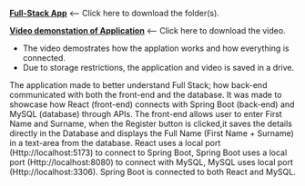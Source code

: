 **[Full-Stack App](https://drive.google.com/drive/folders/1ekrzUM8KGAbwMs0smmuwWc51fI5Qxcvn?usp=sharing)** <-- Click here to download the folder(s).

**[Video demonstation of Application](https://drive.google.com/file/d/19zoZGZUx8tf991au0Br6OxW0DRCV6F8E/view?usp=sharing)** <-- Click here to download the video.

- The video demostrates how the applation works and how everything is connected.
- Due to storage restrictions, the application and video is saved in a drive.

The application made to better understand Full Stack; how back-end communicated with both the front-end and the database. It was made to showcase how React (front-end) connects with Spring Boot (back-end) and MySQL (database) through APIs.
The front-end allows user to enter First Name and Surname, when the Register button is clicked,it saves the details directly in the Database and displays the Full Name (First Name + Surname) in a text-area from the database. React uses a local port (Http://localhost:5173) to connect to Spring Boot, Spring Boot uses a local port (Http://localhost:8080) to connect with MySQL, MySQL uses local port (Http://localhost:3306).
Spring Boot is connected to both React and MySQL.
